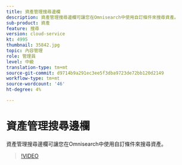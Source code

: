 ```yaml
---
title: 資產管理搜尋邊欄
description: 資產管理搜尋邊欄可讓您在Omnisearch中使用自訂條件來搜尋資產。
sub-product: 資產
feature: 搜尋
version: cloud-service
kt: 4995
thumbnail: 35842.jpg
topic: 內容管理
role: 管理員
level: 中級
translation-type: tm+mt
source-git-commit: d9714b9a291ec3ee5f3dba9723de72bb120d2149
workflow-type: tm+mt
source-wordcount: '46'
ht-degree: 4%

---
```



# 資產管理搜尋邊欄

資產管理搜尋邊欄可讓您在Omnisearch中使用自訂條件來搜尋資產。

>[!VIDEO](https://video.tv.adobe.com/v/35842/?quality=12&learn=on&hidetitle=true)
